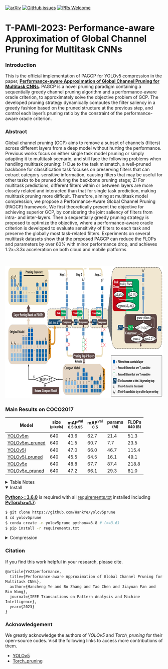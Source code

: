 [![arXiv](https://img.shields.io/badge/arXiv-2303.06880-b31b1b.svg)](https://arxiv.org/abs/2303.11923)
[![GitHub issues](https://img.shields.io/github/issues/HankYe/PAGCP)](https://github.com/HankYe/PAGCP/issues)
[![PRs Welcome](https://img.shields.io/badge/PRs-welcome-brightgreen.svg?style=flat-square)](https://github.com/PJLab-ADG/3DTrans/pulls)

# T-PAMI-2023: Performance-aware Approximation of Global Channel Pruning for Multitask CNNs


### Introduction

This is the official implementation of PAGCP for YOLOv5 compression in the paper, [**Performance-aware Approximation of Global Channel Pruning for Multitask CNNs**](https://github.com/HankYe/yolov5prune). PAGCP is a novel pruning paradigm containing a sequentially greedy channel pruning algorithm and a performance-aware oracle criterion, to approximately solve the objective problem of GCP. The developed pruning strategy dynamically computes the filter saliency in a greedy fashion based on the pruned structure at the previous step, and control each layer’s pruning ratio by the constraint of the performance-aware oracle criterion.

### Abstract
Global channel pruning (GCP) aims to remove a subset of channels (filters) across different layers from a deep model without hurting the performance. Previous works focus on either single task model pruning or simply adapting it to multitask scenario, and still face the following problems when handling multitask pruning: 1) Due to the task mismatch, a well-pruned backbone for classification task focuses on preserving filters that can extract category-sensitive information, causing filters that may be useful for other tasks to be pruned during the backbone pruning stage; 2) For multitask predictions, different filters within or between layers are more closely related and interacted than that for single task prediction, making multitask pruning more difficult. 
Therefore, aiming at multitask model compression, we propose a Performance-Aware Global Channel Pruning (PAGCP) framework. We first theoretically present the objective for achieving superior GCP, by considering the joint saliency of filters from intra- and inter-layers. Then a sequentially greedy pruning strategy is proposed to optimize the objective, where a performance-aware oracle criterion is developed to evaluate sensitivity of filters to each task and preserve the globally most task-related filters. Experiments on several multitask datasets show that the proposed PAGCP can reduce the FLOPs and parameters by over 60\% with minor performance drop, and achieves 1.2x~3.3x acceleration on both cloud and mobile platforms

&ensp;
<p align="center">
  <img src="docs/PAGCP.png" width="100%" height="420">
</p>

### Main Results on COCO2017

[assets]: https://github.com/HankYe/yolov5prune/releases

|Model |size<br><sup>(pixels) |mAP<sup>val<br>0.5:0.95 |mAP<sup>val<br>0.5  |params<br><sup>(M) |FLOPs<br><sup>640 (B)
|---                          |---  |---      |---      |---   |---
|[YOLOv5m][assets]            |640  |43.6     |62.7     |21.4  |51.3
|[YOLOv5m_pruned][assets]     |640  |41.5     |60.7     |7.7   |23.5
|[YOLOv5l][assets]            |640  |47.0     |66.0     |46.7  |115.4
|[YOLOv5l_pruned][assets]     |640  |45.5     |64.5     |16.1  |49.1
|[YOLOv5x][assets]            |640  |48.8     |67.7     |87.4  |218.8
|[YOLOv5x_pruned][assets]     |640  |47.2     |66.1     |29.3  |81.0

<details>
  <summary>Table Notes</summary>

* AP values are for single-model single-scale. **Reproduce mAP**
  by `python val.py --data coco.yaml --img 640 --weights /path/to/model/checpoints`
* All pre-trained and pruned models are trained with hyp.scratch.yaml to align the setting.

</details>
<details open>
<summary>Install</summary>

[**Python>=3.6.0**](https://www.python.org/) is required with all [requirements.txt](https://github.com/HankYe/yolov5prune/blob/master/requirements.txt) installed including [**PyTorch>=1.7**](https://pytorch.org/get-started/locally/):
<!-- $ sudo apt update && apt install -y libgl1-mesa-glx libsm6 libxext6 libxrender-dev -->

```bash
$ git clone https://github.com/HankYe/yolov5prune
$ cd yolov5prune
$ conda create -n yolov5prune python==3.8 # (>=3.6)
$ pip install -r requirements.txt
```

</details>

<details>
<summary>Compression</summary>

Repeatedly run the command below to prune models on [COCO](https://github.com/HankYe/yolov5prune/blob/master/data/scripts/get_coco.sh) dataset, in which hyper-parameters can be tuned to get better compression performance.

```bash
$ python compress.py --model $model name$ --dataset COCO --data coco.yaml --batch 64 --weights /path/to/to-prune/model --initial_rate 0.06 --initial_thres 6. --topk 0.8 --exp --sequential --device 0
```

</details>


### Citation
If you find this work helpful in your research, please cite.
````
@article{Ye22performance,
  title={Performance-aware Approximation of Global Channel Pruning for Multitask CNNs},
  author={Hancheng Ye and Bo Zhang and Tao Chen and Jiayuan Fan and Bin Wang},
  journal={IEEE Transactions on Pattern Analysis and Machine Intelligence},
  year={2023}
}
````

### Acknowledgement
We greatly acknowledge the authors of _YOLOv5_ and _Torch_pruning_ for their open-source codes. Visit the following links to access more contributions of them.
* [YOLOv5](https://github.com/ultralytics/yolov5)
* [Torch_pruning](https://github.com/VainF/Torch-Pruning)

